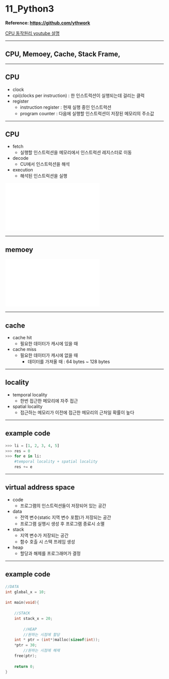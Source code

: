 # 11_Python3

**Reference: <https://github.com/ythwork>**

[CPU 동작원리 youtube 설명](https://www.youtube.com/watch?v=cNN_tTXABUA&t=569s)

---

## CPU, Memoey, Cache, Stack Frame, 

---


## CPU
  - clock
  - cpi(clocks per instruction)
    : 한 인스트럭션이 실행되는데 걸리는 클럭
  - register
    - instruction register
      : 현재 실행 중인 인스트럭션
    - program counter
      : 다음에 실행할 인스트럭션이 저장된 
      메모리의 주소값
---
## CPU
  - fetch
    - 실행할 인스트럭션을
      메모리에서 인스트럭션 레지스터로 이동
  - decode
    - CU에서 인스트럭션을 해석
  - execution 
    - 해석된 인스트럭션을 실행
<p align="center">

![screen](/image/cpu.pdf)

</p>

---

## memoey 




![screen](/image/memory.pdf)


---







## cache
  - cache hit
    - 필요한 데이터가 캐시에 있을 때 
  - cache miss
    - 필요한 데이터가 캐시에 없을 때
      - 데이터를 가져올 때 
        : 64 bytes ~ 128 bytes
---

## locality
  - temporal locality
    - 한번 접근한 메모리에 자주 접근
  - spatial locality
    - 접근하는 메모리가 이전에 접근한 메모리의
      근처일 확률이 높다
---

## example code
```python
>>> li = [1, 2, 3, 4, 5]
>>> res = 0
>>> for e in li:
    #temporal locality + spatial locality
	res += e
```
  
---
## virtual address space
  - code
    - 프로그램의 인스트럭션들이 저장되어 있는 공간
  - data
    - 전역 변수(static 지역 변수 포함)가 저장되는 공간
    - 프로그램 실행시 생성 후 프로그램 종료시 소멸 
  - stack
    - 지역 변수가 저장되는 공간
    - 함수 호출 시 스택 프레임 생성
  - heap
    - 할당과 해제를 프로그래머가 결정
---
## example code
```C
//DATA
int global_x = 10;

int main(void){

	//STACK
	int stack_x = 20;
    
        //HEAP
        //원하는 시점에 할당 
	int * ptr = (int*)malloc(sizeof(int));
	*ptr = 30;
        //원하는 시점에 해제
	free(ptr);

	return 0;
}
```

